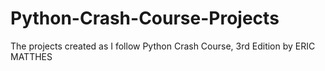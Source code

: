 # Python-Crash-Course-Projects
The projects created as I follow Python Crash Course, 3rd Edition by ERIC MATTHES
